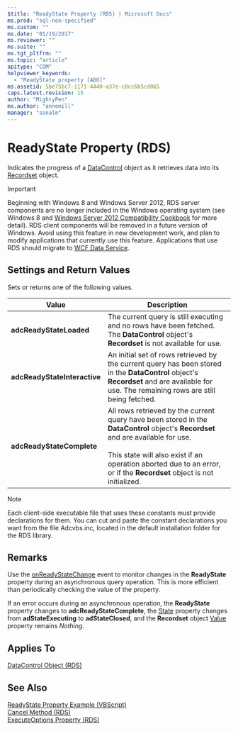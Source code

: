 ```yaml
---
$title: "ReadyState Property (RDS) | Microsoft Docs"
ms.prod: "sql-non-specified"
ms.custom: ""
ms.date: "01/19/2017"
ms.reviewer: ""
ms.suite: ""
ms.tgt_pltfrm: ""
ms.topic: "article"
apitype: "COM"
helpviewer_keywords: 
  - "ReadyState property [ADO]"
ms.assetid: 5be75bc7-1171-4440-a37e-c8cc6b5cd865
caps.latest.revision: 15
author: "MightyPen"
ms.author: "annemill"
manager: "sonalm"
---
```

# ReadyState Property (RDS)
Indicates the progress of a [DataControl](../../../ado/reference/rds-api/datacontrol-object-rds.md) object as it retrieves data into its [Recordset](../../../ado/reference/ado-api/recordset-object-ado.md) object.  
  
> [!IMPORTANT]
>  Beginning with Windows 8 and Windows Server 2012, RDS server components are no longer included in the Windows operating system (see Windows 8 and [Windows Server 2012 Compatibility Cookbook](https://www.microsoft.com/en-us/download/details.aspx?id=27416) for more detail). RDS client components will be removed in a future version of Windows. Avoid using this feature in new development work, and plan to modify applications that currently use this feature. Applications that use RDS should migrate to [WCF Data Service](http://go.microsoft.com/fwlink/?LinkId=199565).  
  
## Settings and Return Values  
 Sets or returns one of the following values.  
  
|Value|Description|  
|-----------|-----------------|  
|**adcReadyStateLoaded**|The current query is still executing and no rows have been fetched. The **DataControl** object's **Recordset** is not available for use.|  
|**adcReadyStateInteractive**|An initial set of rows retrieved by the current query has been stored in the **DataControl** object's **Recordset** and are available for use. The remaining rows are still being fetched.|  
|**adcReadyStateComplete**|All rows retrieved by the current query have been stored in the **DataControl** object's **Recordset** and are available for use.<br /><br /> This state will also exist if an operation aborted due to an error, or if the **Recordset** object is not initialized.|  
  
> [!NOTE]
>  Each client-side executable file that uses these constants must provide declarations for them. You can cut and paste the constant declarations you want from the file Adcvbs.inc, located in the default installation folder for the RDS library.  
  
## Remarks  
 Use the [onReadyStateChange](../../../ado/reference/rds-api/onreadystatechange-event-rds.md) event to monitor changes in the **ReadyState** property during an asynchronous query operation. This is more efficient than periodically checking the value of the property.  
  
 If an error occurs during an asynchronous operation, the **ReadyState** property changes to **adcReadyStateComplete**, the [State](../../../ado/reference/ado-api/state-property-ado.md) property changes from **adStateExecuting** to **adStateClosed**, and the **Recordset** object [Value](../../../ado/reference/ado-api/value-property-ado.md) property remains *Nothing*.  
  
## Applies To  
 [DataControl Object (RDS)](../../../ado/reference/rds-api/datacontrol-object-rds.md)  
  
## See Also  
 [ReadyState Property Example (VBScript)](../../../ado/reference/rds-api/readystate-property-example-vbscript.md)   
 [Cancel Method (RDS)](../../../ado/reference/rds-api/cancel-method-rds.md)   
 [ExecuteOptions Property (RDS)](../../../ado/reference/rds-api/executeoptions-property-rds.md)


